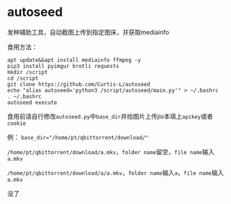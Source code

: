 # autoseed
发种辅助工具，自动截图上传到指定图床，并获取mediainfo

食用方法：
```
apt update&&apt install mediainfo ffmpeg -y
pip3 install pyimgur brotli requests
mkdir /script
cd /script
git clone https://github.com/Curtis-L/autoseed
echo "alias autoseed='python3 /script/autoseed/main.py'" > ~/.bashrc
. ~/.bashrc
autoseed execute
```

食用前请自行修改```autoseed.py```中```base_dir```并给图片上传jio本填上```apikey```或者```cookie```






例：
```base_dir="/home/pt/qbittorrent/download/"```

```/home/pt/qbittorrent/download/a.mkv```，```folder name```留空，```file name```输入```a.mkv```

```/home/pt/qbittorrent/download/a/a.mkv```，```folder name```输入```a```，```file name```输入```a.mkv```





没了
